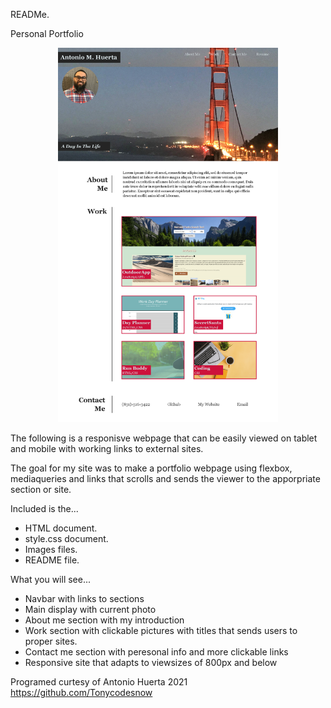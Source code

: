 READMe.

Personal Portfolio

<p align="center"><img src="./assets/images/Fullsite.png" width="70%"></p>

The following is a responisve webpage that can be easily viewed on tablet and mobile with working links to external sites.

The goal for my site was to make a portfolio webpage using flexbox, mediaqueries and links that scrolls and sends the viewer to the apporpriate section or site.

Included is the...

* HTML document.
* style.css document.
* Images files.
* README file.

What you will see...

* Navbar with links to sections
* Main display with current photo
* About me section with my introduction
* Work section with clickable pictures with titles that sends users to proper sites.
* Contact me section with peresonal info and more clickable links
* Responsive site that adapts to viewsizes of 800px and below

Programed curtesy of Antonio Huerta 2021
https://github.com/Tonycodesnow


